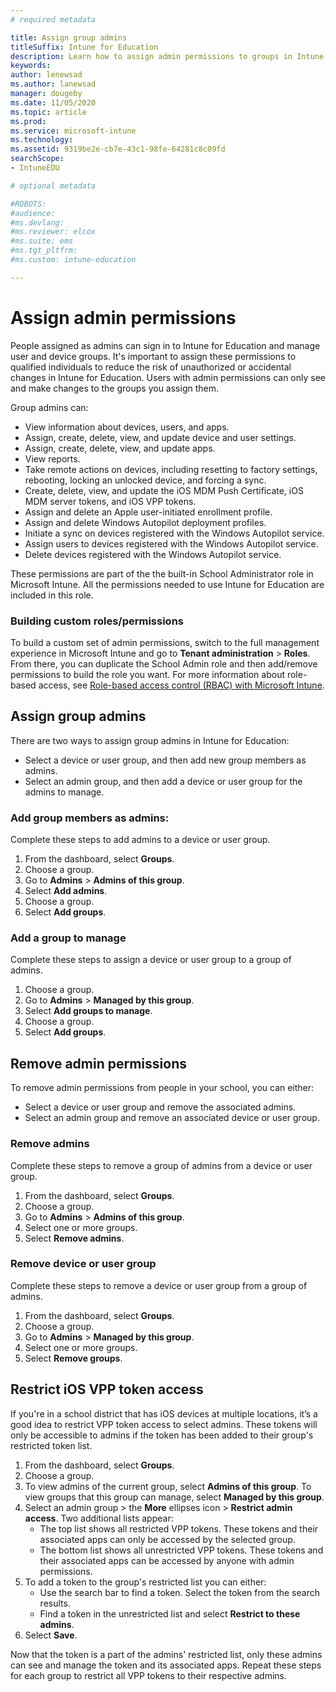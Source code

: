 ```yaml
---
# required metadata

title: Assign group admins  
titleSuffix: Intune for Education
description: Learn how to assign admin permissions to groups in Intune for Education.
keywords:
author: lenewsad
ms.author: lanewsad
manager: dougeby
ms.date: 11/05/2020
ms.topic: article
ms.prod:
ms.service: microsoft-intune
ms.technology:
ms.assetid: 9319be2e-cb7e-43c1-98fe-64281c8c09fd
searchScope:
- IntuneEDU

# optional metadata

#ROBOTS:
#audience:
#ms.devlang:
#ms.reviewer: elcox
#ms.suite: ems
#ms.tgt_pltfrm:
#ms.custom: intune-education

---
```


# Assign admin permissions

People assigned as admins can sign in to Intune for Education and manage user and device groups. It's important to assign these permissions to qualified individuals to reduce the risk of unauthorized or accidental changes in Intune for Education. Users with admin permissions can only see and make changes to the groups you assign them.  

Group admins can:  

- View information about devices, users, and apps.
- Assign, create, delete, view, and update device and user settings.
- Assign, create, delete, view, and update apps.
- View reports.
- Take remote actions on devices, including resetting to factory settings, rebooting, locking an unlocked device, and forcing a sync.  
- Create, delete, view, and update the iOS MDM Push Certificate, iOS MDM server tokens, and iOS VPP tokens.   
- Assign and delete an Apple user-initiated enrollment profile.  
- Assign and delete Windows Autopilot deployment profiles.  
- Initiate a sync on devices registered with the Windows Autopilot service.   
- Assign users to devices registered with the Windows Autopilot service.  
- Delete devices registered with the Windows Autopilot service.  

These permissions are part of the the built-in School Administrator role in Microsoft Intune. All the permissions needed to use Intune for Education are included in this role. 

### Building custom roles/permissions 
To build a custom set of admin permissions, switch to the full management experience in Microsoft Intune and go to **Tenant administration** > **Roles**. From there, you can duplicate the School Admin role and then add/remove permissions to build the role you want. For more information about role-based access, see [Role-based access control (RBAC) with Microsoft Intune](https://docs.microsoft.com/intune/role-based-access-control).  

## Assign group admins    
There are two ways to assign group admins in Intune for Education:

* Select a device or user group, and then add new group members as admins. 
* Select an admin group, and then add a device or user group for the admins to manage.  

### Add group members as admins:  
Complete these steps to add admins to a device or user group.  

1. From the dashboard, select **Groups**.
2. Choose a group.   
3. Go to **Admins** > **Admins of this group**.  
4. Select **Add admins**.
5. Choose a group. 
6. Select **Add groups**.   

### Add a group to manage  
Complete these steps to assign a device or user group to a group of admins.  

1. Choose a group.  
2. Go to **Admins** > **Managed by this group**.  
3. Select **Add groups to manage**.  
4. Choose a group.  
5. Select **Add groups**.  

## Remove admin permissions  

To remove admin permissions from people in your school, you can either:  
* Select a device or user group and remove the associated admins.  
* Select an admin group and remove an associated device or user group.  

### Remove admins  
Complete these steps to remove a group of admins from a device or user group.   
1. From the dashboard, select **Groups**.
2. Choose a group. 
3. Go to **Admins** > **Admins of this group**.
4. Select one or more groups.   
5. Select **Remove admins**.  

### Remove device or user group  
Complete these steps to remove a device or user group from a group of admins. 
1. From the dashboard, select **Groups**.  
2. Choose a group.  
3. Go to **Admins** > **Managed by this group**.
4. Select one or more groups.  
5. Select **Remove groups**.  

## Restrict iOS VPP token access
If you're in a school district that has iOS devices at multiple locations, it’s a good idea to restrict VPP token access to select admins. These tokens will only be accessible to admins if the token has been added to their group's restricted token list.       

1. From the dashboard, select **Groups**.  
2. Choose a group.   
3. To view admins of the current group, select **Admins of this group**. To view groups that this group can manage, select **Managed by this group**.  
4. Select an admin group > the **More** ellipses icon > **Restrict admin access**. Two additional lists appear:  
    * The top list shows all restricted VPP tokens. These tokens and their associated apps can only be accessed by the selected group.  
    * The bottom list shows all unrestricted VPP tokens. These tokens and their associated apps can be accessed by anyone with admin permissions.  
5. To add a token to the group's restricted list you can either:  
    * Use the search bar to find a token. Select the token from the search results.  
    * Find a token in the unrestricted list and select **Restrict to these admins**.  
6. Select **Save**.   

Now that the token is a part of the admins' restricted list, only these admins can see and manage the token and its associated apps. Repeat these steps for each group to restrict all VPP tokens to their respective admins.  

